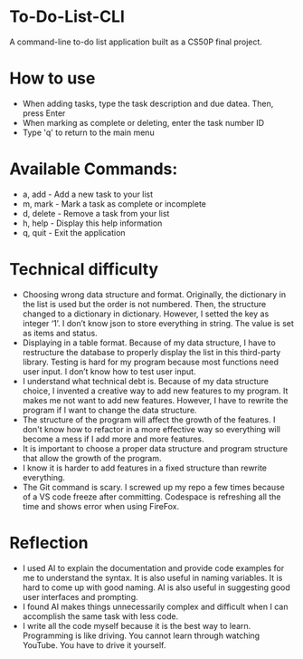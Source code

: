 # To-Do-List-CLI
A  command-line to-do list application built as a CS50P final project.

# How to use
- When adding tasks, type the task description and due datea. Then, press Enter
- When marking as complete or deleting, enter the task number ID
- Type 'q' to return to the main menu

# Available Commands:
- a, add    - Add a new task to your list
- m, mark   - Mark a task as complete or incomplete
- d, delete - Remove a task from your list
- h, help   - Display this help information
- q, quit   - Exit the application

# Technical difficulty
- Choosing wrong data structure and format. Originally, the dictionary in the list is used but the order is not numbered. Then, the structure changed to a dictionary in dictionary. However, I setted the key as integer ‘1’. I don’t know json to store everything in string. The value is set as items and status.
- Displaying in a table format. Because of my data structure, I have to restructure the database to properly display the list in this third-party library. 
Testing is hard for my program because most functions need user input. I don’t know how to test user input.
- I understand what technical debt is. Because of my data structure choice, I invented a creative way to add new features to my program. It makes me not want to add new features. However, I have to rewrite the program if I want to change the data structure.
- The structure of the program will affect the growth of the features. I don't know how to refactor in a more effective way so  everything will become a mess if I add more and more features. 
- It is important to choose a proper data structure and program structure that allow the growth of the program. 
- I know it is harder to add features in a fixed structure than rewrite everything.
- The Git command is scary. I screwed up my repo a few times because of a VS code freeze after committing. Codespace is refreshing all the time and shows error when using FireFox.

# Reflection
- I used AI to explain the documentation and provide code examples for me to understand the syntax. It is also useful in naming variables. It is hard to come up with good naming. AI is also useful in suggesting good user interfaces and prompting.
- I found AI makes things unnecessarily complex and difficult when I can accomplish the same task with less code.
- I write all the code myself because it is the best way to learn. Programming is like driving. You cannot learn through watching YouTube. You have to drive it yourself.
